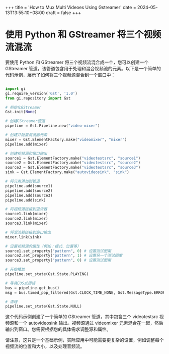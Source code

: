 +++
title = 'How to Mux Multi Videoes Using Gstreamer'
date = 2024-05-13T13:55:10+08:00
draft = false
+++

# 使用 Python 和 GStreamer 将三个视频流混流

要使用 Python 和 GStreamer 将三个视频流混合成一个，您可以创建一个 GStreamer 管道，该管道包含用于处理和混合视频流的元素。以下是一个简单的代码示例，展示了如何将三个视频源混合到一个窗口中：

```Python

import gi
gi.require_version('Gst', '1.0')
from gi.repository import Gst

# 初始化GStreamer
Gst.init(None)

# 创建GStreamer管道
pipeline = Gst.Pipeline.new("video-mixer")

# 创建并配置混流器元素
mixer = Gst.ElementFactory.make("videomixer", "mixer")
pipeline.add(mixer)

# 创建视频源和窗口输出
source1 = Gst.ElementFactory.make("videotestsrc", "source1")
source2 = Gst.ElementFactory.make("videotestsrc", "source2")
source3 = Gst.ElementFactory.make("videotestsrc", "source3")
sink = Gst.ElementFactory.make("autovideosink", "sink")

# 将元素添加到管道
pipeline.add(source1)
pipeline.add(source2)
pipeline.add(source3)
pipeline.add(sink)

# 将视频源链接到混流器
source1.link(mixer)
source2.link(mixer)
source3.link(mixer)

# 将混流器链接到窗口输出
mixer.link(sink)

# 设置视频源的属性（例如：模式、位置等）
source1.set_property("pattern", 0) # 设置测试图案
source2.set_property("pattern", 1) # 设置另一个测试图案
source3.set_property("pattern", 0) # 设置测试图案

# 开始播放
pipeline.set_state(Gst.State.PLAYING)

# 等待EOS或错误
bus = pipeline.get_bus()
msg = bus.timed_pop_filtered(Gst.CLOCK_TIME_NONE, Gst.MessageType.ERROR | Gst.MessageType.EOS)

# 清理
pipeline.set_state(Gst.State.NULL)
```

这个代码示例创建了一个简单的 GStreamer 管道，其中包含三个 videotestsrc 视频源和一个 autovideosink 输出。视频源通过 videomixer 元素混合在一起，然后输出到窗口。您需要根据您的具体需求调整源和属性。

请注意，这只是一个基础示例，实际应用中可能需要更复杂的设置，例如调整每个视频流的位置和大小，以及处理音频流。
